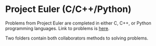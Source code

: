 # Project Euler (C/C++/Python)
Problems from Project Euler are completed in either C, C++, or Python programming languages. Link to problems is [here](https://projecteuler.net/archives).

Two folders contain both collaborators methods to solving problems.
